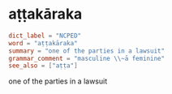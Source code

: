 # aṭṭakāraka

``` toml
dict_label = "NCPED"
word = "aṭṭakāraka"
summary = "one of the parties in a lawsuit"
grammar_comment = "masculine \\~ā feminine"
see_also = ["aṭṭa"]
```

one of the parties in a lawsuit

